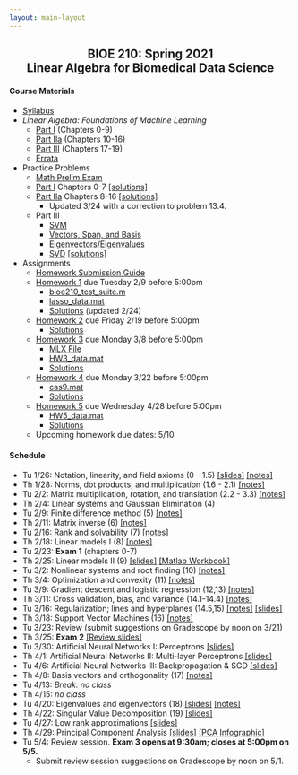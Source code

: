 ```yaml
---
layout: main-layout
---
```


<link href="style.css" rel="stylesheet">

<center>
<h2>BIOE 210: Spring 2021<br>
Linear Algebra for Biomedical Data Science</h2>
</center>

#### Course Materials
* [Syllabus](files/BIOE210_Sp21_Syllabus.pdf)
* *Linear Algebra: Foundations of Machine Learning*
  - [Part I](files/LA_Part1.pdf) (Chapters 0-9)
  - [Part IIa](files/LA_Part2a.pdf) (Chapters 10-16)
  - [Part III](files/LA_Part3.pdf) (Chapters 17-19)
  - [Errata](errata.md)
* Practice Problems
  - [Math Prelim Exam](/files/PrelimExam.pdf)
  - [Part I](guides/PracticeProblemsPart1.pdf) Chapters 0-7 [[solutions]](guides/PracticeProblemsPart1_Solutions.pdf)
  - [Part IIa](guides/PracticeProblemsPart2.pdf) Chapters 8-16 [[solutions]](guides/PracticeProblemsPart2_Solutions.pdf)
    - Updated 3/24 with a correction to problem 13.4.
  - Part III
    - [SVM](guides/StudyGuideSVM.pdf)
    - [Vectors, Span, and Basis](guides/StudyGuideBasis.pdf)
    - [Eigenvectors/Eigenvalues](guides/StudyGuideEigen.pdf)
    - [SVD](guides/StudyGuideSVDblank.mlx) [[solutions]](guides/StudyGuideSVD.mlx)
* Assignments
  - [Homework Submission Guide](files/BIOE210_Homework_Submission_Guide.pdf)
  - [Homework 1](files/Homework1.pdf) due Tuesday 2/9 before 5:00pm
    - [bioe210_test_suite.m](files/bioe210_test_suite.m)
    - [lasso_data.mat](files/lasso_data.mat)
    - [Solutions](files/Homework1_Solutions.pdf) (updated 2/24)
  - [Homework 2](files/Homework2.pdf) due Friday 2/19 before 5:00pm
    - [Solutions](files/Homework2_Solutions.pdf)
  - [Homework 3](files/Homework3.pdf) due Monday 3/8 before 5:00pm
    - [MLX File](files/Homework3.mlx)
    - [HW3_data.mat](files/HW3_data.mat)
    - [Solutions](files/Homework3_Solutions.pdf)
  - [Homework 4](files/Homework4.pdf) due Monday 3/22 before 5:00pm
    - [cas9.mat](files/cas9.mat)
    - [Solutions](files/Homework4_Solutions.pdf)
  - [Homework 5](files/Homework5.pdf) due Wednesday 4/28 before 5:00pm
    - [HW5_data.mat](files/HW5_data.mat)
    - [Solutions](files/Homework5_Solutions.pdf)
  - Upcoming homework due dates: 5/10.

#### Schedule
* Tu 1/26: Notation, linearity, and field axioms (0 - 1.5) [[slides]](slides/01_slides.pptx) [[notes]](slides/01_notes.pdf)
* Th 1/28: Norms, dot products, and multiplication (1.6 - 2.1) [[notes]](slides/02_notes.pdf)
* Tu 2/2: Matrix multiplication, rotation, and translation (2.2 - 3.3) [[notes]](slides/03_notes.pdf)
* Th 2/4: Linear systems and Gaussian Elimination (4)
* Tu 2/9: Finite difference method (5) [[notes]](slides/05_notes.pdf)
* Th 2/11: Matrix inverse (6) [[notes]](slides/06_notes.pdf)
* Tu 2/16: Rank and solvability (7) [[notes]](slides/07_notes.pdf)
* Th 2/18: Linear models I (8) [[notes]](slides/08_notes.pdf)
* Tu 2/23: **Exam 1** (chapters 0-7)
* Th 2/25: Linear models II (9) [[slides]](slides/LinearModels2.pdf) [[Matlab Workbook]](files/Applied_Linear_Regression.mlx)
* Tu 3/2: Nonlinear systems and root finding (10) [[notes]](slides/10_notes.pdf)
* Th 3/4: Optimization and convexity (11) [[notes]](slides/11_notes.pdf)
* Tu 3/9: Gradient descent and logistic regression (12,13) [[notes]](slides/12_notes.pdf)
* Th 3/11: Cross validation, bias, and variance (14.1-14.4) [[notes]](slides/13_notes.pdf)
* Tu 3/16: Regularization; lines and hyperplanes (14.5,15) [[notes]](slides/14_notes.pdf) [[slides]](slides/lasso.pdf)
* Th 3/18: Support Vector Machines (16) [[notes]](slides/16_notes.pdf)
* Tu 3/23: Review (submit suggestions on Gradescope by noon on 3/21)
* Th 3/25: **Exam 2** [[Review slides]](slides/Exam2Review.pdf)
* Tu 3/30: Artificial Neural Networks I: Perceptrons [[slides]](slides/NeuralNetworks1.pdf)
* Th 4/1: Artificial Neural Networks II: Multi-layer Perceptrons [[slides]](slides/NeuralNetworks2.pdf)
* Tu 4/6: Artificial Neural Networks III: Backpropagation & SGD [[slides]](slides/NeuralNetworks3.pdf)
* Th 4/8: Basis vectors and orthogonality (17) [[notes]](slides/17_notes.pdf)
* Tu 4/13: *Break: no class*
* Th 4/15: *no class*
* Tu 4/20: Eigenvalues and eigenvectors (18) [[slides]](slides/EigenvectorsEigenvalues.pdf) [[notes]](slides/18_notes.pdf)
* Th 4/22: Singular Value Decomposition (19) [[slides]](slides/MatrixDecompositions.pdf)
* Tu 4/27: Low rank approximations [[slides]](slides/LowRankApproximations1.pdf)
* Th 4/29: Principal Component Analysis [[slides]](slides/PCA.pdf) [[PCA Infographic]](files/PCA_infographic.pdf)
* Tu 5/4: Review session. **Exam 3 opens at 9:30am; closes at 5:00pm on 5/5.**
  - Submit review session suggestions on Gradescope by noon on 5/1.
